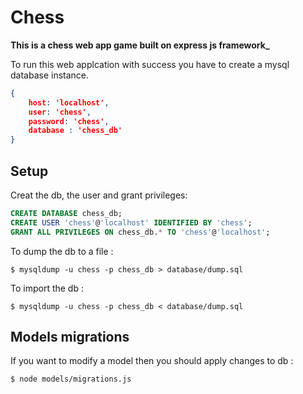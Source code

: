 # Chess

**This is a chess web app game built on express js framework_**

To run this web applcation with success you have to create a mysql database instance.
```json
{
    host: 'localhost',
    user: 'chess',
    password: 'chess',
    database : 'chess_db' 
}
```

## Setup

Creat the db, the user and grant privileges:
```sql
CREATE DATABASE chess_db;
CREATE USER 'chess'@'localhost' IDENTIFIED BY 'chess';
GRANT ALL PRIVILEGES ON chess_db.* TO 'chess'@'localhost';
```

To dump the db to a file :
```shell
$ mysqldump -u chess -p chess_db > database/dump.sql
```

To import the db :
```shell
$ mysqldump -u chess -p chess_db < database/dump.sql
```

## Models migrations

If you want to modify a model then you should apply changes to db :
```shell
$ node models/migrations.js
```